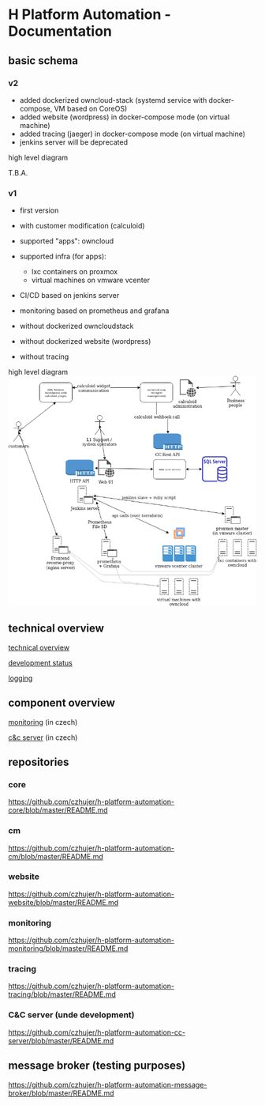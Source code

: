 # H Platform Automation - Documentation

## basic schema

### v2
- added dockerized owncloud-stack (systemd service with docker-compose, VM based on CoreOS)
- added website (wordpress) in docker-compose mode (on virtual machine)
- added tracing (jaeger) in docker-compose mode (on virtual machine)
- jenkins server will be deprecated

high level diagram

T.B.A.

### v1
- first version
- with customer modification (calculoid)
- supported "apps": owncloud
- supported infra (for apps):
  - lxc containers on proxmox
  - virtual machines on vmware vcenter 
- CI/CD based on jenkins server
- monitoring based on prometheus and grafana

- without dockerized owncloudstack
- without dockerized website (wordpress)
- without tracing

high level diagram
![Drag Racing](pics/HPA-overview-schema.png)

## technical overview
[technical overview](docs/technical-docs.md)

[development status](docs/development-status.md)

[logging](docs/logging.md)

## component overview
[monitoring](docs/monitoring-cs.md) (in czech)

[c&c server](docs/c-and-c-server.md) (in czech)

## repositories

### core
https://github.com/czhujer/h-platform-automation-core/blob/master/README.md

### cm
https://github.com/czhujer/h-platform-automation-cm/blob/master/README.md

### website
https://github.com/czhujer/h-platform-automation-website/blob/master/README.md

### monitoring
https://github.com/czhujer/h-platform-automation-monitoring/blob/master/README.md

### tracing
https://github.com/czhujer/h-platform-automation-tracing/blob/master/README.md

### C&C server (unde development)
https://github.com/czhujer/h-platform-automation-cc-server/blob/master/README.md

## message broker (testing purposes)
https://github.com/czhujer/h-platform-automation-message-broker/blob/master/README.md
